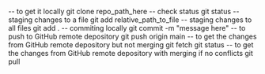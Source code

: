 -- to get it locally
git clone repo_path_here
-- check status
git status
-- staging changes to a file
git add relative_path_to_file
-- staging changes to all files
git add .
-- commiting locally
git commit -m "message here"
-- to push to GitHub remote depository
git push origin main
-- to get the changes from GitHub remote depository but not merging
git fetch
git status
-- to get the changes from GitHub remote depository with merging if no conflicts
git pull



